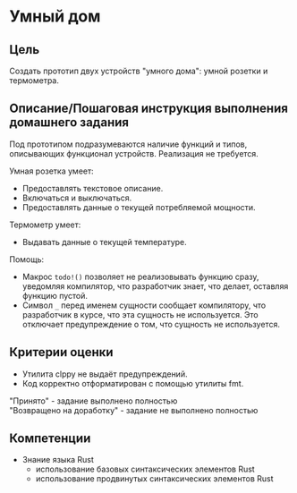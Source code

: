# Умный дом

## Цель

Создать прототип двух устройств "умного дома": умной розетки и термометра.

## Описание/Пошаговая инструкция выполнения домашнего задания

Под прототипом подразумеваются наличие функций и типов, описывающих функционал устройств. Реализация не требуется.  

Умная розетка умеет:

- Предоставлять текстовое описание.
- Включаться и выключаться.
- Предоставлять данные о текущей потребляемой мощности.

Термометр умеет:

- Выдавать данные о текущей температуре.

Помощь:

- Макрос `todo!()` позволяет не реализовывать функцию сразу, уведомляя компилятор, что разработчик знает, что делает, оставляя функцию пустой.
- Символ `_` перед именем сущности сообщает компилятору, что разработчик в курсе, что эта сущность не используется. Это отключает предупреждение о том, что сущность не используется.

## Критерии оценки

- Утилита clppy не выдаёт предупреждений.
- Код корректно отформатирован с помощью утилиты fmt.

"Принято" - задание выполнено полностью  
"Возвращено на доработку" - задание не выполнено полностью

## Компетенции

- Знание языка Rust
  - использование базовых синтаксических элементов Rust
  - использование продвинутых синтаксических элементов Rust
